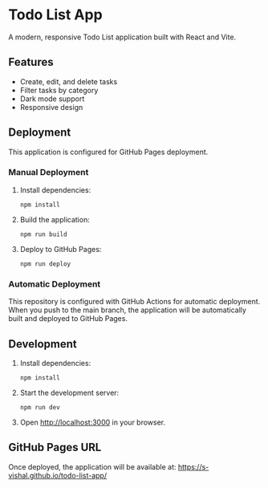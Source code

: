 # Todo List App

A modern, responsive Todo List application built with React and Vite.

## Features

- Create, edit, and delete tasks
- Filter tasks by category
- Dark mode support
- Responsive design

## Deployment

This application is configured for GitHub Pages deployment.

### Manual Deployment

1. Install dependencies:
   ```
   npm install
   ```

2. Build the application:
   ```
   npm run build
   ```

3. Deploy to GitHub Pages:
   ```
   npm run deploy
   ```

### Automatic Deployment

This repository is configured with GitHub Actions for automatic deployment. When you push to the main branch, the application will be automatically built and deployed to GitHub Pages.

## Development

1. Install dependencies:
   ```
   npm install
   ```

2. Start the development server:
   ```
   npm run dev
   ```

3. Open [http://localhost:3000](http://localhost:3000) in your browser.

## GitHub Pages URL

Once deployed, the application will be available at: https://s-vishal.github.io/todo-list-app/